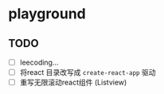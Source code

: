 # playground

## TODO

- [ ] leecoding...
- [ ] 将react 目录改写成 `create-react-app` 驱动
- [ ] 重写无限滚动react组件 (Listview)